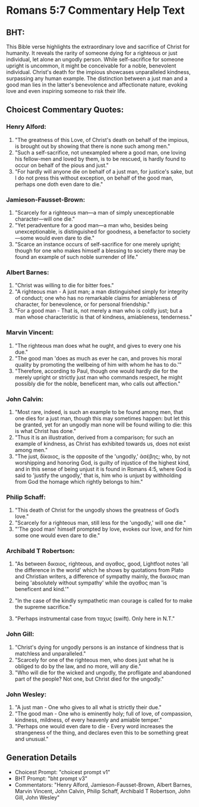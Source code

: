 # Romans 5:7 Commentary Help Text

## BHT:
This Bible verse highlights the extraordinary love and sacrifice of Christ for humanity. It reveals the rarity of someone dying for a righteous or just individual, let alone an ungodly person. While self-sacrifice for someone upright is uncommon, it might be conceivable for a noble, benevolent individual. Christ's death for the impious showcases unparalleled kindness, surpassing any human example. The distinction between a just man and a good man lies in the latter's benevolence and affectionate nature, evoking love and even inspiring someone to risk their life.

## Choicest Commentary Quotes:
### Henry Alford:
1. "The greatness of this Love, of Christ's death on behalf of the impious, is brought out by showing that there is none such among men."
2. "Such a self-sacrifice, not unexampled where a good man, one loving his fellow-men and loved by them, is to be rescued, is hardly found to occur on behalf of the pious and just."
3. "For hardly will anyone die on behalf of a just man, for justice's sake, but I do not press this without exception, on behalf of the good man, perhaps one doth even dare to die."

### Jamieson-Fausset-Brown:
1. "Scarcely for a righteous man—a man of simply unexceptionable character—will one die."
2. "Yet peradventure for a good man—a man who, besides being unexceptionable, is distinguished for goodness, a benefactor to society—some would even dare to die."
3. "Scarce an instance occurs of self-sacrifice for one merely upright; though for one who makes himself a blessing to society there may be found an example of such noble surrender of life."

### Albert Barnes:
1. "Christ was willing to die for bitter foes."
2. "A righteous man - A just man; a man distinguished simply for integrity of conduct; one who has no remarkable claims for amiableness of character, for benevolence, or for personal friendship."
3. "For a good man - That is, not merely a man who is coldly just; but a man whose characteristic is that of kindness, amiableness, tenderness."

### Marvin Vincent:
1. "The righteous man does what he ought, and gives to every one his due."
2. "The good man 'does as much as ever he can, and proves his moral quality by promoting the wellbeing of him with whom he has to do.'"
3. "Therefore, according to Paul, though one would hardly die for the merely upright or strictly just man who commands respect, he might possibly die for the noble, beneficent man, who calls out affection."

### John Calvin:
1. "Most rare, indeed, is such an example to be found among men, that one dies for a just man, though this may sometimes happen: but let this be granted, yet for an ungodly man none will be found willing to die: this is what Christ has done."
2. "Thus it is an illustration, derived from a comparison; for such an example of kindness, as Christ has exhibited towards us, does not exist among men."
3. "The just, δίκαιος, is the opposite of the 'ungodly,' ἀσέβης; who, by not worshipping and honoring God, is guilty of injustice of the highest kind, and in this sense of being unjust it is found in Romans 4:5, where God is said to 'justify the ungodly,' that is, him who is unjust by withholding from God the homage which rightly belongs to him."

### Philip Schaff:
1. "This death of Christ for the ungodly shows the greatness of God’s love."
2. "Scarcely for a righteous man, still less for the 'ungodly,' will one die."
3. "'The good man' himself prompted by love, evokes our love, and for him some one would even dare to die."

### Archibald T Robertson:
1. "As between δικαιος, righteous, and αγαθος, good, Lightfoot notes 'all the difference in the world' which he shows by quotations from Plato and Christian writers, a difference of sympathy mainly, the δικαιος man being 'absolutely without sympathy' while the αγαθος man 'is beneficent and kind.'" 

2. "In the case of the kindly sympathetic man courage is called for to make the supreme sacrifice." 

3. "Perhaps instrumental case from ταχυς (swift). Only here in N.T."

### John Gill:
1. "Christ's dying for ungodly persons is an instance of kindness that is matchless and unparalleled."
2. "Scarcely for one of the righteous men, who does just what he is obliged to do by the law, and no more, will any die."
3. "Who will die for the wicked and ungodly, the profligate and abandoned part of the people? Not one, but Christ died for the ungodly."

### John Wesley:
1. "A just man - One who gives to all what is strictly their due."
2. "The good man - One who is eminently holy; full of love, of compassion, kindness, mildness, of every heavenly and amiable temper."
3. "Perhaps one would even dare to die - Every word increases the strangeness of the thing, and declares even this to be something great and unusual."


## Generation Details
- Choicest Prompt: "choicest prompt v1"
- BHT Prompt: "bht prompt v3"
- Commentators: "Henry Alford, Jamieson-Fausset-Brown, Albert Barnes, Marvin Vincent, John Calvin, Philip Schaff, Archibald T Robertson, John Gill, John Wesley"
